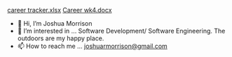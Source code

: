 [career tracker.xlsx](https://github.com/joshuarmorrison/joshuarmorrison/files/7175001/career.tracker.xlsx)
[Career wk4.docx](https://github.com/joshuarmorrison/joshuarmorrison/files/7175002/Career.wk4.docx)
- 👋 Hi, I’m Joshua Morrison
- 👀 I’m interested in ... Software Development/ Software Engineering. The outdoors are my happy place.
- 📫 How to reach me ... joshuarmorrison@gmail.com


<!---
joshuarmorrison/joshuarmorrison is a ✨ special ✨ repository because its `README.md` (this file) appears on your GitHub profile.
You can click the Preview link to take a look at your changes.
--->
